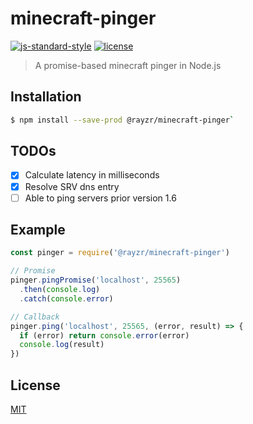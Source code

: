 # minecraft-pinger

[![js-standard-style](https://img.shields.io/badge/code%20style-standard-yellowgreen.svg)](http://standardjs.com/)
[![license](https://img.shields.io/badge/license-MIT-blue.svg)](LICENSE.md)

> A promise-based minecraft pinger in Node.js

## Installation

```bash
$ npm install --save-prod @rayzr/minecraft-pinger`
```

## TODOs

- [x] Calculate latency in milliseconds
- [x] Resolve SRV dns entry
- [ ] Able to ping servers prior version 1.6

## Example

```javascript
const pinger = require('@rayzr/minecraft-pinger')

// Promise
pinger.pingPromise('localhost', 25565)
  .then(console.log)
  .catch(console.error)

// Callback
pinger.ping('localhost', 25565, (error, result) => {
  if (error) return console.error(error)
  console.log(result)
})
```

## License

[MIT](LICENSE.md)
